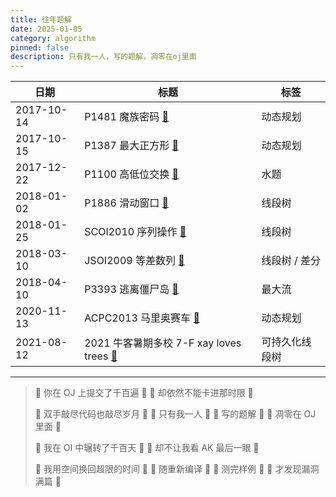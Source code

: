 ```yaml
---
title: 往年题解
date: 2025-01-05
category: algorithm
pinned: false
description: 只有我一人，写的题解，凋零在oj里面
---
```



<table class="arch-table">
  <thead>
    <tr>
      <th>日期</th>
      <th>标题</th>
      <th>标签</th>
    </tr>
  </thead>
  <tbody>
    <tr>
      <td>2017-10-14</td>
      <td>P1481 魔族密码 <a href="https://www.luogu.com.cn/article/efv6150k" target="_blank" rel="noopener">🔗</a></td>
      <td>动态规划</td>
    </tr>
    <tr>
      <td>2017-10-15</td>
      <td>P1387 最大正方形 <a href="https://www.luogu.com.cn/article/xkols31z" target="_blank" rel="noopener">🔗</a></td>
      <td>动态规划</td>
    </tr>
    <tr>
      <td>2017-12-22</td>
      <td>P1100 高低位交换 <a href="https://www.luogu.com.cn/article/snkc5ukr" target="_blank" rel="noopener">🔗</a></td>
      <td>水题</td>
    </tr>
    <tr>
      <td>2018-01-02</td>
      <td>P1886 滑动窗口 <a href="https://www.luogu.com.cn/article/rf6kuc6m" target="_blank" rel="noopener">🔗</a></td>
      <td>线段树</td>
    </tr>
    <tr>
      <td>2018-01-25</td>
      <td>SCOI2010 序列操作 <a href="https://www.luogu.com.cn/article/6dvbpg72" target="_blank" rel="noopener">🔗</a></td>
      <td>线段树</td>
    </tr>
    <tr>
      <td>2018-03-10</td>
      <td>JSOI2009 等差数列 <a href="https://blog.csdn.net/Baling_haku/article/details/79512263" target="_blank" rel="noopener">🔗</a></td>
      <td>线段树 / 差分</td>
    </tr>
    <tr>
      <td>2018-04-10</td>
      <td>P3393 逃离僵尸岛 <a href="https://www.luogu.com.cn/article/mxvo1wer" target="_blank" rel="noopener">🔗</a></td>
      <td>最大流</td>
    </tr>
    <tr>
      <td>2020-11-13</td>
      <td>ACPC2013 马里奥赛车 <a href="https://blog.csdn.net/Baling_haku/article/details/109684215" target="_blank" rel="noopener">🔗</a></td>
      <td>动态规划</td>
    </tr>
    <tr>
      <td>2021-08-12</td>
      <td>2021 牛客暑期多校 7-F xay loves trees <a href="https://blog.csdn.net/Baling_haku/article/details/119645035" target="_blank" rel="noopener">🔗</a></td>
      <td>可持久化线段树</td>
    </tr>
  </tbody>
</table>

---

> 🎵 你在 OJ 上提交了千百遍 🎵
> 🎵 却依然不能卡进那时限 🎵
>
> 🎵 双手敲尽代码也敲尽岁月 🎵
> 🎵 只有我一人 🎵
> 🎵 写的题解 🎵
> 🎵 凋零在 OJ 里面 🎵
>
> 🎵 我在 OI 中辗转了千百天 🎵
> 🎵 却不让我看 AK 最后一眼 🎵
>
> 🎵 我用空间换回超限的时间 🎵
> 🎵 随重新编译 🎵
> 🎵 测完样例 🎵
> 🎵 才发现漏洞满篇 🎵

